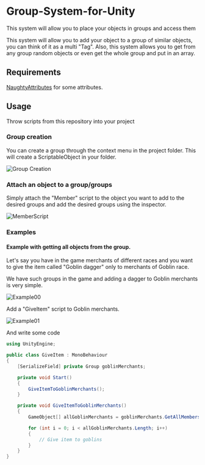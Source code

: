 # Group-System-for-Unity
This system will allow you to place your objects in groups and access them

This system will allow you to add your object to a group of similar objects, you can think of it as a multi "Tag". Also, this system allows you to get from any group random objects or even get the whole group and put in an array.

## Requirements
[NaughtyAttributes](https://github.com/dbrizov/NaughtyAttributes) for some attributes.

## Usage
Throw scripts from this repository into your project

### Group creation
You can create a group through the context menu in the project folder. This will create a ScriptableObject in your folder.

![Group Creation](https://i.gyazo.com/14ecd854f94ccaeba75405147aa10850.png)

### Attach an object to a group/groups

Simply attach the "Member" script to the object you want to add to the desired groups and add the desired groups using the inspector.

![MemberScript](https://i.gyazo.com/10a39a8cdd0050065923af66082fb111.png)

### Examples

#### Example with getting all objects from the group.

Let's say you have in the game merchants of different races and you want to give the item called "Goblin dagger" only to merchants of Goblin race. 

We have such groups in the game and adding a dagger to Goblin merchants is very simple.

![Example00](https://i.gyazo.com/d66e91d567f7bc5d9ac2bd7a9f7e2043.png)

Add a "GiveItem" script to Goblin merchants.

![Example01](https://i.gyazo.com/49d96516a3f53a6fde6e695c3a1dad07.png)

And write some code

```csharp
using UnityEngine;

public class GiveItem : MonoBehaviour
{
	[SerializeField] private Group goblinMerchants;

	private void Start()
	{
		GiveItemToGoblinMerchants();
	}

	private void GiveItemToGoblinMerchants()
	{
		GameObject[] allGoblinMerchants = goblinMerchants.GetAllMembersInGroup();

		for (int i = 0; i < allGoblinMerchants.Length; i++)
		{
			// Give item to goblins
		}
	}
}

```
